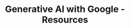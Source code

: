---
layout: resources
title: Generative AI with Google - Resources
permalink: resources-generative-ai-google
resources:
  - title: Download PDF - Slides
    description: Download the slides and have them ready.
    url: 'https://in28minutes.com/downloads/22-generative-ai-with-google/01-in28minutes-presentation-generative-ai-with-google.pdf'
  - title: Download Code Examples
    description: Download and have this ready. We will use the code examples during the course.
    url: 'https://in28minutes.com/downloads/22-generative-ai-with-google/downloads.zip'
  - title: LinkedIn Newsletter
    description: Read in28minutes Newsletter. Published on LinkedIn.
    icon: lni-linkedin
    url: 'https://www.linkedin.com/newsletters/6978624731038023681/'
---